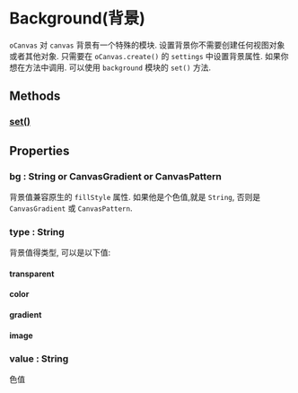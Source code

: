 # Background(背景)

`oCanvas` 对 `canvas` 背景有一个特殊的模块. 设置背景你不需要创建任何视图对象或者其他对象.
只需要在 `oCanvas.create()` 的 `settings` 中设置背景属性.
如果你想在方法中调用.
可以使用 `background` 模块的 `set()` 方法.

## Methods

### [set()](./background/set.md)

## Properties

### bg : String or CanvasGradient or CanvasPattern

背景值兼容原生的 `fillStyle` 属性.
如果他是个色值,就是 `String`, 否则是 `CanvasGradient` 或 `CanvasPattern`.

### type : String

背景值得类型, 可以是以下值:

#### transparent

#### color

#### gradient

#### image

### value : String

色值
